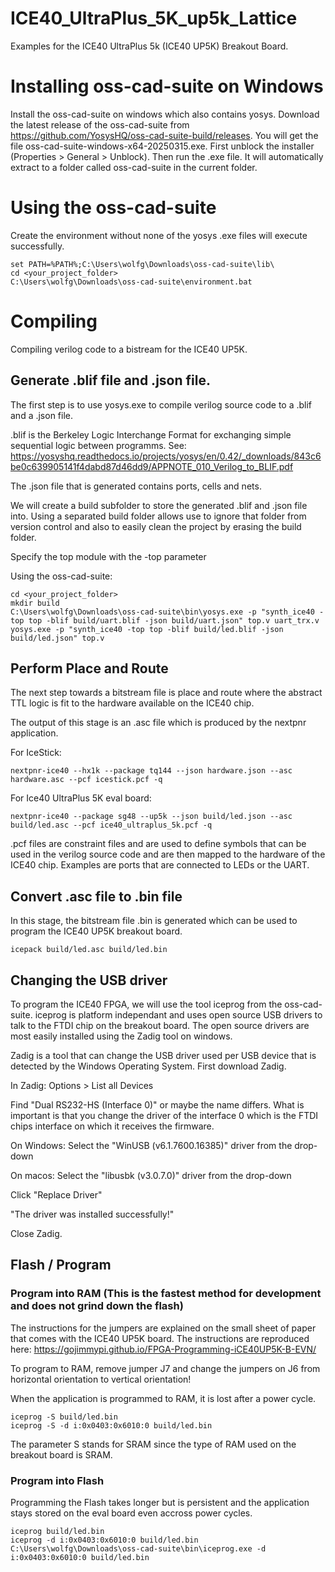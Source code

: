 # ICE40_UltraPlus_5K_up5k_Lattice

Examples for the ICE40 UltraPlus 5k (ICE40 UP5K) Breakout Board.

# Installing oss-cad-suite on Windows

Install the oss-cad-suite on windows which also contains yosys. Download the latest release of the oss-cad-suite from https://github.com/YosysHQ/oss-cad-suite-build/releases. You will get the file oss-cad-suite-windows-x64-20250315.exe. First unblock the installer (Properties > General > Unblock). Then run the .exe file. It will automatically extract to a folder called oss-cad-suite in the current folder.

# Using the oss-cad-suite

Create the environment without none of the yosys .exe files will execute successfully.

```
set PATH=%PATH%;C:\Users\wolfg\Downloads\oss-cad-suite\lib\
cd <your_project_folder>
C:\Users\wolfg\Downloads\oss-cad-suite\environment.bat
```

# Compiling

Compiling verilog code to a bistream for the ICE40 UP5K.

## Generate .blif file and .json file.

The first step is to use yosys.exe to compile verilog source code to a .blif and a .json file.

.blif is the Berkeley Logic Interchange Format for exchanging simple sequential logic between programms.
See: https://yosyshq.readthedocs.io/projects/yosys/en/0.42/_downloads/843c6be0c639905141f4dabd87d46dd9/APPNOTE_010_Verilog_to_BLIF.pdf

The .json file that is generated contains ports, cells and nets.

We will create a build subfolder to store the generated .blif and .json file into. Using a separated build folder allows use to ignore that folder from version control and also to easily clean the project by erasing the build folder.

Specify the top module with the -top parameter

Using the oss-cad-suite:

```
cd <your_project_folder>
mkdir build
C:\Users\wolfg\Downloads\oss-cad-suite\bin\yosys.exe -p "synth_ice40 -top top -blif build/uart.blif -json build/uart.json" top.v uart_trx.v
yosys.exe -p "synth_ice40 -top top -blif build/led.blif -json build/led.json" top.v
```

## Perform Place and Route

The next step towards a bitstream file is place and route where the abstract TTL logic is fit to the hardware available on the ICE40 chip.

The output of this stage is an .asc file which is produced by the nextpnr application.

For IceStick:

```
nextpnr-ice40 --hx1k --package tq144 --json hardware.json --asc hardware.asc --pcf icestick.pcf -q
```

For Ice40 UltraPlus 5K eval board:

```
nextpnr-ice40 --package sg48 --up5k --json build/led.json --asc build/led.asc --pcf ice40_ultraplus_5k.pcf -q
```

.pcf files are constraint files and are used to define symbols that can be used in the verilog source code and are then mapped to the hardware of the ICE40 chip. Examples are ports that are connected to LEDs or the UART.

## Convert .asc file to .bin file

In this stage, the bitstream file .bin is generated which can be used to program the ICE40 UP5K breakout board.

```
icepack build/led.asc build/led.bin
```

## Changing the USB driver

To program the ICE40 FPGA, we will use the tool iceprog from the oss-cad-suite. iceprog is platform independant and uses open source USB drivers to talk to the FTDI chip on the breakout board. The open source drivers are most easily installed using the Zadig tool on windows.

Zadig is a tool that can change the USB driver used per USB device that is detected by the Windows Operating System. First download Zadig.

In Zadig: Options > List all Devices

Find "Dual RS232-HS (Interface 0)" or maybe the name differs. What is important is that you change the driver of the interface 0 which is the FTDI chips interface on which it receives the firmware.

On Windows:
Select the "WinUSB (v6.1.7600.16385)" driver from the drop-down

On macos:
Select the "libusbk (v3.0.7.0)" driver from the drop-down

Click "Replace Driver"

"The driver was installed successfully!"

Close Zadig.

## Flash / Program

### Program into RAM (This is the fastest method for development and does not grind down the flash)

The instructions for the jumpers are explained on the small sheet of paper that comes with the ICE40 UP5K board.
The instructions are reproduced here: https://gojimmypi.github.io/FPGA-Programming-iCE40UP5K-B-EVN/

To program to RAM, remove jumper J7 and change the jumpers on J6 from
horizontal orientation to vertical orientation!

When the application is programmed to RAM, it is lost after a power cycle.

```
iceprog -S build/led.bin
iceprog -S -d i:0x0403:0x6010:0 build/led.bin
```

The parameter S stands for SRAM since the type of RAM used on the breakout board is SRAM.

### Program into Flash

Programming the Flash takes longer but is persistent and the application stays stored on the eval board even accross power cycles.

```
iceprog build/led.bin
iceprog -d i:0x0403:0x6010:0 build/led.bin
C:\Users\wolfg\Downloads\oss-cad-suite\bin\iceprog.exe -d i:0x0403:0x6010:0 build/led.bin
```
